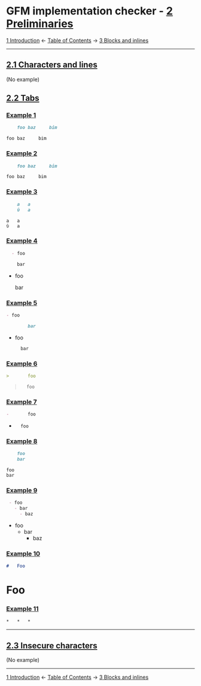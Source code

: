 # GFM implementation checker - [2 Preliminaries](https://higuma.github.io/github-flabored-markdown/#preliminaries)

[1 Introduction](introduction.md)
← [Table of Contents](index.md) →
[3 Blocks and inlines](blocks-and-inlines.md)

------------------------------------------------------------------------

## [2.1 Characters and lines](https://higuma.github.io/github-flabored-markdown/#characters-and-lines)

(No example)

## [2.2 Tabs](https://higuma.github.io/github-flabored-markdown/#tabs)

### [Example 1](https://higuma.github.io/github-flabored-markdown/#example-1)

```markdown
	foo	baz		bim
```

	foo	baz		bim

### [Example 2](https://higuma.github.io/github-flabored-markdown/#example-2)

```markdown
  	foo	baz		bim
```

  	foo	baz		bim

### [Example 3](https://higuma.github.io/github-flabored-markdown/#example-3)

```markdown
    a	a
    ὐ	a
```

    a	a
    ὐ	a

### [Example 4](https://higuma.github.io/github-flabored-markdown/#example-4)

```markdown
  - foo

	bar
```

  - foo

	bar

### [Example 5](https://higuma.github.io/github-flabored-markdown/#example-5)

```markdown
- foo

		bar
```

- foo

		bar

### [Example 6](https://higuma.github.io/github-flabored-markdown/#example-6)

```markdown
>		foo
```

>		foo

### [Example 7](https://higuma.github.io/github-flabored-markdown/#example-7)

```markdown
-		foo
```

-		foo

### [Example 8](https://higuma.github.io/github-flabored-markdown/#example-8)

```markdown
    foo
	bar
```

    foo
	bar

### [Example 9](https://higuma.github.io/github-flabored-markdown/#example-9)

```markdown
 - foo
   - bar
	 - baz
```

 - foo
   - bar
	 - baz

### [Example 10](https://higuma.github.io/github-flabored-markdown/#example-10)

```markdown
#	Foo
```

#	Foo

### [Example 11](https://higuma.github.io/github-flabored-markdown/#example-11)

```markdown
*	*	*	
```

*	*	*	

## [2.3 Insecure characters](https://higuma.github.io/github-flabored-markdown/#insecure-characters)

(No example)

------------------------------------------------------------------------

[1 Introduction](introduction.md)
← [Table of Contents](index.md) →
[3 Blocks and inlines](blocks-and-inlines.md)
